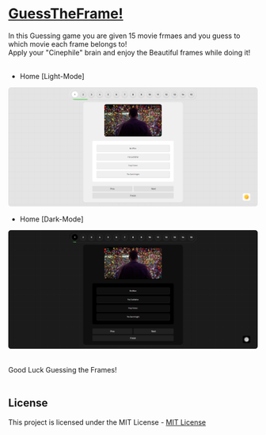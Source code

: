 # [GuessTheFrame!](https://praashoo7.github.io/GuessTheFrame/)

In this Guessing game you are given 15 movie frmaes and you guess to which movie each frame belongs to!<br>
Apply your "Cinephile" brain and enjoy the Beautiful frames while doing it!<br><br>


- Home [Light-Mode]

![Readme Image](ReadMe-Images/L1.png)<br>

- Home [Dark-Mode]

![Readme Image](ReadMe-Images/D1.png)<br><br>


Good Luck Guessing the Frames!<br><br>

## License

This project is licensed under the MIT License - [MIT License](https://github.com/Praashoo7/GuessTheFrame/blob/main/LICENSE)
